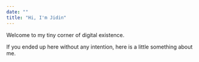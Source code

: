 ```yaml
---
date: ""
title: "Hi, I'm Jidin"
---
```

Welcome to my tiny corner of digital existence. 

If you ended up here without any intention, here is a little something about me.
